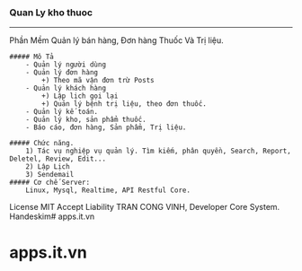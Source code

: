 ### Quan Ly kho thuoc
------------------------------------------------------
Phần Mềm Quản lý bán hàng, Đơn hàng Thuốc Và Trị liệu.
    
    ##### Mô Tả
        - Quản lý người dùng
        - Quản lý đơn hàng
            +) Theo mã vận đơn trừ Posts
        - Quản lý khách hàng
            +) Lập lịch gọi lại
            +) Quản lý bệnh trị liệu, theo đơn thuốc.
        - Quản lý kế toán.
        - Quản lý kho, sản phẩm thuốc.
        - Báo cáo, đơn hàng, Sản phẩm, Trị liệu.
    
    ##### Chức năng. 
        1) Tác vụ nghiệp vụ quản lý. Tìm kiếm, phân quyền, Search, Report, Deletel, Review, Edit...
        2) Lập Lịch
        3) Sendemail
    ##### Cơ chế Server:
        Linux, Mysql, Realtime, API Restful Core. 
License MIT Accept Liability TRAN CONG VINH, Developer Core System. Handeskim# apps.it.vn
# apps.it.vn
